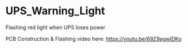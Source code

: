 # UPS_Warning_Light
Flashing red light when UPS loses power

PCB Construction & Flashing video here:  https://youtu.be/69Z9agwIDKo

